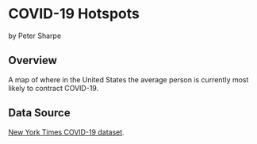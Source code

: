 # COVID-19 Hotspots

by Peter Sharpe

## Overview

A map of where in the United States the average person is currently most likely to contract COVID-19.

## Data Source

[New York Times COVID-19 dataset](https://github.com/nytimes/covid-19-data).
